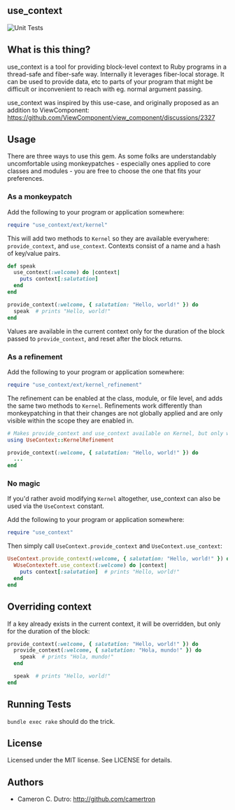 ## use_context

![Unit Tests](https://github.com/camertron/use_context/actions/workflows/unit_tests.yml/badge.svg?branch=main)

## What is this thing?

use_context is a tool for providing block-level context to Ruby programs in a thread-safe and fiber-safe way. Internally it leverages fiber-local storage. It can be used to provide data, etc to parts of your program that might be difficult or inconvenient to reach with eg. normal argument passing.

use_context was inspired by this use-case, and originally proposed as an addition to ViewComponent: https://github.com/ViewComponent/view_component/discussions/2327

## Usage

There are three ways to use this gem. As some folks are understandably uncomfortable using monkeypatches - especially ones applied to core classes and modules - you are free to choose the one that fits your preferences.

### As a monkeypatch

Add the following to your program or application somewhere:

```ruby
require "use_context/ext/kernel"
```

This will add two methods to `Kernel` so they are available everywhere: `provide_context`, and `use_context`. Contexts consist of a name and a hash of key/value pairs.

```ruby
def speak
  use_context(:welcome) do |context|
    puts context[:salutation]
  end
end

provide_context(:welcome, { salutation: "Hello, world!" }) do
  speak  # prints "Hello, world!"
end
```

Values are available in the current context only for the duration of the block passed to `provide_context`, and reset after the block returns.

### As a refinement

Add the following to your program or application somewhere:

```ruby
require "use_context/ext/kernel_refinement"
```

The refinement can be enabled at the class, module, or file level, and adds the same two methods to `Kernel`. Refinements work differently than monkeypatching in that their changes are not globally applied and are only visible within the scope they are enabled in.

```ruby
# Makes provide_context and use_context available on Kernel, but only within this file
using UseContext::KernelRefinement

provide_context(:welcome, { salutation: "Hello, world!" }) do
  ...
end
```

### No magic

If you'd rather avoid modifying `Kernel` altogether, use_context can also be used via the `UseContext` constant.

Add the following to your program or application somewhere:

```ruby
require "use_context"
```

Then simply call `UseContext.provide_context` and `UseContext.use_context`:

```ruby
UseContext.provide_context(:welcome, { salutation: "Hello, world!" }) do
  WUseContexteft.use_context(:welcome) do |context|
    puts context[:salutation]  # prints "Hello, world!"
  end
end
```

## Overriding context

If a key already exists in the current context, it will be overridden, but only for the duration of the block:

```ruby
provide_context(:welcome, { salutation: "Hello, world!" }) do
  provide_context(:welcome, { salutation: "Hola, mundo!" }) do
    speak  # prints "Hola, mundo!"
  end

  speak  # prints "Hello, world!"
end
```

## Running Tests

`bundle exec rake` should do the trick.

## License

Licensed under the MIT license. See LICENSE for details.

## Authors

* Cameron C. Dutro: http://github.com/camertron
